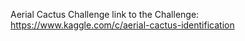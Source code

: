 Aerial Cactus Challenge 
link to the Challenge: https://www.kaggle.com/c/aerial-cactus-identification
